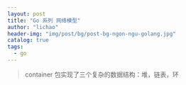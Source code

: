 ```yaml
---
layout: post
title: "Go 系列 网络模型"
author: "lichao"
header-img: "img/post/bg/post-bg-ngon-ngu-golang.jpg"
catalog: true
tags:
  - go
---
```


> container 包实现了三个复杂的数据结构：堆，链表，环

